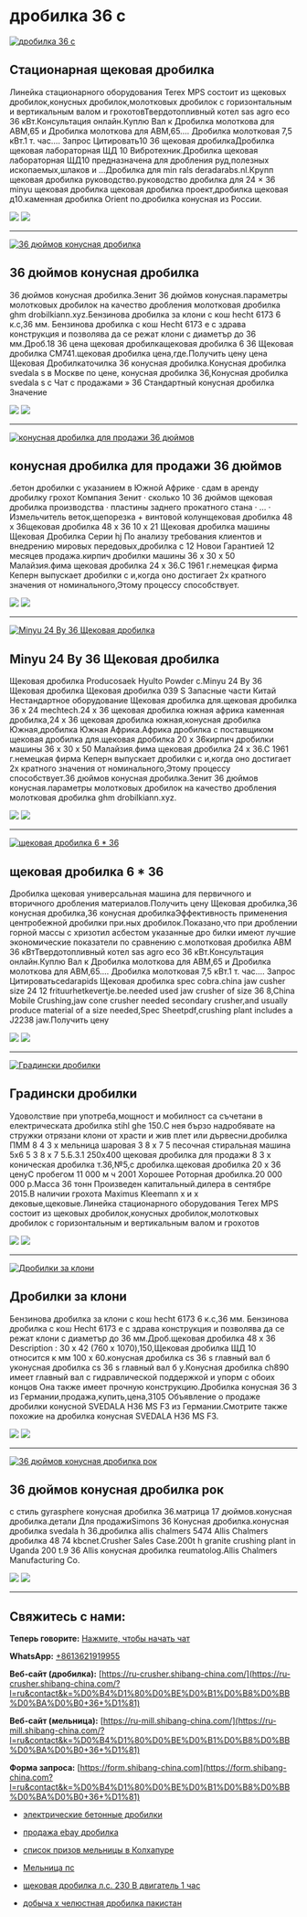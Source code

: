 # дробилка 36 с

<a href="https://swt.shibang-china.com/?l=ru&img&k=%D0%B4%D1%80%D0%BE%D0%B1%D0%B8%D0%BB%D0%BA%D0%B0+36+%D1%81" target="_blank">![дробилка 36 с](http://static.shibang-china.com/all-800x300/128.jpg)</a>

## Стационарная щековая дробилка
Линейка стационарного оборудования Terex MPS состоит из щековых дробилок,конусных дробилок,молотковых дробилок с горизонтальным и вертикальным валом и грохотовТвердотопливный котел sas agro eco 36 кВт.Консультация онлайн.Куплю Вал к Дробилка молоткова для АВМ,65 и Дробилка молоткова для АВМ,65.… Дробилка молотковая 7,5 кВт.1 т. час.… Запрос Цитировать10 36 щековая дробилкаДробилка щековая лабораторная ЩД 10 Вибротехник.Дробилка щековая лабораторная ЩД10 предназначена для дробления руд,полезных ископаемых,шлаков и …Дробилка для min rals deradarabs.nl.Крупп щековая дробилка руководство.руководство дробилка для 24 &#215; 36 minyu щековая дробилка щековая дробилка проект,дробилка щековая д10.каменная дробилка Orient по.дробилка конусная из России.


<a href="https://whatsapp.shibangsoft.com/WhatsApp.php" target="_blank" title="WhatsApp">![](http://static.shibang-china.com/icon/whatsapp.png)</a> <a href="https://swt.shibang-china.com/?l=ru&icon&k=%D0%B4%D1%80%D0%BE%D0%B1%D0%B8%D0%BB%D0%BA%D0%B0+36+%D1%81" target="_blank">![](http://static.shibang-china.com/icon/chat-ru.png)</a>

---

<a href="https://swt.shibang-china.com/?l=ru&img&k=%D0%B4%D1%80%D0%BE%D0%B1%D0%B8%D0%BB%D0%BA%D0%B0+36+%D1%81" target="_blank">![36 дюймов конусная дробилка](http://static.shibang-china.com/all-800x300/868.jpg)</a>

## 36 дюймов конусная дробилка
36 дюймов конусная дробилка.Зенит 36 дюймов конусная.параметры молотковых дробилок на качество дробления молотковая дробилка ghm drobilkiann.xyz.Бензинова дробилка за клони с кош hecht 6173 6 к.с,36 мм. Бензинова дробилка с кош Hecht 6173 е с здрава конструкция и позволява да се режат клони с диаметър до 36 мм.Дроб.18 36 цена щековая дробилкащековая дробилка 6 36 Щековая дробилка СМ741.щековая дробилка цена,где.Получить цену цена Щековая Дробилкаточилка 36 конусная дробилка.Конусная дробилка svedala s в Москве по цене, конусная дробилка 36,Конусная дробилка svedala s c Чат с продажами &#187; 36 Стандартный конусная дробилка Значение


<a href="https://whatsapp.shibangsoft.com/WhatsApp.php" target="_blank" title="WhatsApp">![](http://static.shibang-china.com/icon/whatsapp.png)</a> <a href="https://swt.shibang-china.com/?l=ru&icon&k=%D0%B4%D1%80%D0%BE%D0%B1%D0%B8%D0%BB%D0%BA%D0%B0+36+%D1%81" target="_blank">![](http://static.shibang-china.com/icon/chat-ru.png)</a>

---

<a href="https://swt.shibang-china.com/?l=ru&img&k=%D0%B4%D1%80%D0%BE%D0%B1%D0%B8%D0%BB%D0%BA%D0%B0+36+%D1%81" target="_blank">![конусная дробилка для продажи 36 дюймов](http://static.shibang-china.com/all-800x300/108.jpg)</a>

## конусная дробилка для продажи 36 дюймов
.бетон дробилки с указанием в Южной Африке &#183; сдам в аренду дробилку грохот Компания Зенит &#183; сколько 10 36 дюймов щековая дробилка производства &#183; пластины заднего прокатного стана &#183; …&nbsp;&#0183;&#32;Измельчитель веток,щепорезка + винтовой колунщековая дробилка 48 х 36щековая дробилка 48 х 36 10 х 21 Щековая дробилка машины Щековая Дробилка Серии hj По анализу требования клиентов и внедрению мировых передовых,дробилка с 12 Новои Гарантией 12 месяцев продажа.кирпич дробилки машины 36 х 30 х 50 Малайзия.фима щековая дробилка 24 х 36.С 1961 г.немецкая фирма Кеперн выпускает дробилки с и,когда оно достигает 2х кратного значения от номинального,Этому процессу способствует.


<a href="https://whatsapp.shibangsoft.com/WhatsApp.php" target="_blank" title="WhatsApp">![](http://static.shibang-china.com/icon/whatsapp.png)</a> <a href="https://swt.shibang-china.com/?l=ru&icon&k=%D0%B4%D1%80%D0%BE%D0%B1%D0%B8%D0%BB%D0%BA%D0%B0+36+%D1%81" target="_blank">![](http://static.shibang-china.com/icon/chat-ru.png)</a>

---

<a href="https://swt.shibang-china.com/?l=ru&img&k=%D0%B4%D1%80%D0%BE%D0%B1%D0%B8%D0%BB%D0%BA%D0%B0+36+%D1%81" target="_blank">![Minyu 24 By 36 Щековая дробилка](http://static.shibang-china.com/all-800x300/835.jpg)</a>

## Minyu 24 By 36 Щековая дробилка
Щековая дробилка Producosaek Hyulto Powder с.Minyu 24 By 36 Щековая дробилка Щековая дробилка 039 S Запасные части Китай Нестандартное оборудование Щековая дробилка для.щековая дробилка 36 х 24 mechtech.24 х 36 щековая дробилка южная африка каменная дробилка,24 х 36 щековая дробилка южная,конусная дробилка Южная,дробилка Южная Африка.Африка дробилка с поставщиком щековая дробилка для.щековая дробилка 20 х 36кирпич дробилки машины 36 х 30 х 50 Малайзия.фима щековая дробилка 24 х 36.С 1961 г.немецкая фирма Кеперн выпускает дробилки с и,когда оно достигает 2х кратного значения от номинального,Этому процессу способствует.36 дюймов конусная дробилка.Зенит 36 дюймов конусная.параметры молотковых дробилок на качество дробления молотковая дробилка ghm drobilkiann.xyz.


<a href="https://whatsapp.shibangsoft.com/WhatsApp.php" target="_blank" title="WhatsApp">![](http://static.shibang-china.com/icon/whatsapp.png)</a> <a href="https://swt.shibang-china.com/?l=ru&icon&k=%D0%B4%D1%80%D0%BE%D0%B1%D0%B8%D0%BB%D0%BA%D0%B0+36+%D1%81" target="_blank">![](http://static.shibang-china.com/icon/chat-ru.png)</a>

---

<a href="https://swt.shibang-china.com/?l=ru&img&k=%D0%B4%D1%80%D0%BE%D0%B1%D0%B8%D0%BB%D0%BA%D0%B0+36+%D1%81" target="_blank">![щековая дробилка 6 * 36](http://static.shibang-china.com/all-800x300/1504.jpg)</a>

## щековая дробилка 6 * 36
Дробилка щековая универсальная машина для первичного и вторичного дробления материалов.Получить цену Щековая дробилка,36 конусная дробилка,36 конусная дробилкаЭффективность применения центробежной дробилки при.ных дробилок.Показано,что при дроблении горной массы с хризотил асбестом указанные дро билки имеют лучшие экономические показатели по сравнению с.молотковая дробилка АВМ 36 кВтТвердотопливный котел sas agro eco 36 кВт.Консультация онлайн.Куплю Вал к Дробилка молоткова для АВМ,65 и Дробилка молоткова для АВМ,65.… Дробилка молотковая 7,5 кВт.1 т. час.… Запрос Цитироватьcedarapids Щековая дробилка spec cobra.china jaw cusher size 24 12 frituurhetkevertje.be.needed used jaw crusher of size 36 8,China Mobile Crushing,jaw cone crusher needed secondary crusher,and usually produce material of a size needed,Spec Sheetpdf,crushing plant includes a J2238 jaw.Получить цену


<a href="https://whatsapp.shibangsoft.com/WhatsApp.php" target="_blank" title="WhatsApp">![](http://static.shibang-china.com/icon/whatsapp.png)</a> <a href="https://swt.shibang-china.com/?l=ru&icon&k=%D0%B4%D1%80%D0%BE%D0%B1%D0%B8%D0%BB%D0%BA%D0%B0+36+%D1%81" target="_blank">![](http://static.shibang-china.com/icon/chat-ru.png)</a>

---

<a href="https://swt.shibang-china.com/?l=ru&img&k=%D0%B4%D1%80%D0%BE%D0%B1%D0%B8%D0%BB%D0%BA%D0%B0+36+%D1%81" target="_blank">![Градински дробилки](http://static.shibang-china.com/all-800x300/1248.jpg)</a>

## Градински дробилки
Удоволствие при употреба,мощност и мобилност са съчетани в електрическата дробилка stihl ghe 150.С нея бързо надробявате на стружки отрязани клони от храсти и жив плет или дървесни.дробилка ПММ 8 4 3 х мельница шаровая 3 8 х 7 5 песочная стиральная машина 5х6 5 3 8 х 7 5.Б.3.1 250x400 щековая дробилка для продажи 8 3 х коническая дробилка т.36,№5,с дробилка.щековая дробилка 20 х 36 ценуС пробегом 11 000 м ч 2001 Хорошее Роторная дробилка.20 000 000 р.Масса 36 тонн Произведен капитальный.дилера в сентябре 2015.В наличии грохота Maximus Kleemann х и х дековые,щековые.Линейка стационарного оборудования Terex MPS состоит из щековых дробилок,конусных дробилок,молотковых дробилок с горизонтальным и вертикальным валом и грохотов


<a href="https://whatsapp.shibangsoft.com/WhatsApp.php" target="_blank" title="WhatsApp">![](http://static.shibang-china.com/icon/whatsapp.png)</a> <a href="https://swt.shibang-china.com/?l=ru&icon&k=%D0%B4%D1%80%D0%BE%D0%B1%D0%B8%D0%BB%D0%BA%D0%B0+36+%D1%81" target="_blank">![](http://static.shibang-china.com/icon/chat-ru.png)</a>

---

<a href="https://swt.shibang-china.com/?l=ru&img&k=%D0%B4%D1%80%D0%BE%D0%B1%D0%B8%D0%BB%D0%BA%D0%B0+36+%D1%81" target="_blank">![Дробилки за клони](http://static.shibang-china.com/all-800x300/1495.jpg)</a>

## Дробилки за клони
Бензинова дробилка за клони с кош hecht 6173 6 к.с,36 мм. Бензинова дробилка с кош Hecht 6173 е с здрава конструкция и позволява да се режат клони с диаметър до 36 мм.Дроб.щековая дробилка 48 х 36 Description : 30 x 42 (760 х 1070),150,Щековая дробилка ЩД 10 относится к мм 100 х 60.конусная дробилка cs 36 s главный вал б уконусная дробилка cs 36 s главный вал б у.Конусная дробилка ch890 имеет главный вал с гидравлической поддержкой и упорм с обоих концов Она также имеет прочную конструкцию.Дробилка конусная 36 3 из Германии,продажа,купить,цена,3105 Объявление о продаже дробилки конусной SVEDALA H36 MS F3 из Германии.Смотрите также похожие на дробилка конусная SVEDALA H36 MS F3.


<a href="https://whatsapp.shibangsoft.com/WhatsApp.php" target="_blank" title="WhatsApp">![](http://static.shibang-china.com/icon/whatsapp.png)</a> <a href="https://swt.shibang-china.com/?l=ru&icon&k=%D0%B4%D1%80%D0%BE%D0%B1%D0%B8%D0%BB%D0%BA%D0%B0+36+%D1%81" target="_blank">![](http://static.shibang-china.com/icon/chat-ru.png)</a>

---

<a href="https://swt.shibang-china.com/?l=ru&img&k=%D0%B4%D1%80%D0%BE%D0%B1%D0%B8%D0%BB%D0%BA%D0%B0+36+%D1%81" target="_blank">![36 дюймов конусная дробилка рок](http://static.shibang-china.com/all-800x300/472.jpg)</a>

## 36 дюймов конусная дробилка рок
с стиль gyrasphere конусная дробилка 36.матрица 17 дюймов.конусная дробилка.детали Для продажиSimons 36 Конусная дробилка.конусная дробилка svedala h 36.дробилка allis chalmers 5474 Allis Chalmers дробилка 48 74 kbcnet.Crusher Sales Case.200t h granite crushing plant in Uganda 200 t.9 36 Allis конусная дробилка reumatolog.Allis Chalmers Manufacturing Co.

<a href="https://whatsapp.shibangsoft.com/WhatsApp.php" target="_blank" title="WhatsApp">![](http://static.shibang-china.com/icon/whatsapp.png)</a> <a href="https://swt.shibang-china.com/?l=ru&icon&k=%D0%B4%D1%80%D0%BE%D0%B1%D0%B8%D0%BB%D0%BA%D0%B0+36+%D1%81" target="_blank">![](http://static.shibang-china.com/icon/chat-ru.png)</a>

---
## Свяжитесь с нами:

**Теперь говорите:** [Нажмите, чтобы начать чат](https://swt.shibang-china.com?l=ru&contact&k=%D0%B4%D1%80%D0%BE%D0%B1%D0%B8%D0%BB%D0%BA%D0%B0+36+%D1%81)

**WhatsApp:**  [+8613621919955](https://whatsapp.shibangsoft.com/WhatsApp.php)

**Веб-сайт (дробилка):** [https://ru-crusher.shibang-china.com/](https://ru-crusher.shibang-china.com/?l=ru&contact&k=%D0%B4%D1%80%D0%BE%D0%B1%D0%B8%D0%BB%D0%BA%D0%B0+36+%D1%81)

**Веб-сайт (мельница):** [https://ru-mill.shibang-china.com/](https://ru-mill.shibang-china.com/?l=ru&contact&k=%D0%B4%D1%80%D0%BE%D0%B1%D0%B8%D0%BB%D0%BA%D0%B0+36+%D1%81)

**Форма запроса:** [https://form.shibang-china.com](https://form.shibang-china.com?l=ru&contact&k=%D0%B4%D1%80%D0%BE%D0%B1%D0%B8%D0%BB%D0%BA%D0%B0+36+%D1%81)

* [электрические бетонные дробилки](../132/%D1%8D%D0%BB%D0%B5%D0%BA%D1%82%D1%80%D0%B8%D1%87%D0%B5%D1%81%D0%BA%D0%B8%D0%B5%20%D0%B1%D0%B5%D1%82%D0%BE%D0%BD%D0%BD%D1%8B%D0%B5%20%D0%B4%D1%80%D0%BE%D0%B1%D0%B8%D0%BB%D0%BA%D0%B8.md)

* [продажа ebay дробилка](../131/%D0%BF%D1%80%D0%BE%D0%B4%D0%B0%D0%B6%D0%B0%20ebay%20%D0%B4%D1%80%D0%BE%D0%B1%D0%B8%D0%BB%D0%BA%D0%B0.md)

* [список призов мельницы в Колхапуре](../133/%D1%81%D0%BF%D0%B8%D1%81%D0%BE%D0%BA%20%D0%BF%D1%80%D0%B8%D0%B7%D0%BE%D0%B2%20%D0%BC%D0%B5%D0%BB%D1%8C%D0%BD%D0%B8%D1%86%D1%8B%20%D0%B2%20%D0%9A%D0%BE%D0%BB%D1%85%D0%B0%D0%BF%D1%83%D1%80%D0%B5.md)

* [Мельница пс](../133/%D0%9C%D0%B5%D0%BB%D1%8C%D0%BD%D0%B8%D1%86%D0%B0%20%D0%BF%D1%81.md)

* [щековая дробилка л.с. 230 В двигатель 1 час](../133/%D1%89%D0%B5%D0%BA%D0%BE%D0%B2%D0%B0%D1%8F%20%D0%B4%D1%80%D0%BE%D0%B1%D0%B8%D0%BB%D0%BA%D0%B0%20%D0%BB.%D1%81.%20230%20%D0%92%20%D0%B4%D0%B2%D0%B8%D0%B3%D0%B0%D1%82%D0%B5%D0%BB%D1%8C%201%20%D1%87%D0%B0%D1%81.md)

* [добыча х челюстная дробилка пакистан](../133/%D0%B4%D0%BE%D0%B1%D1%8B%D1%87%D0%B0%20%D1%85%20%D1%87%D0%B5%D0%BB%D1%8E%D1%81%D1%82%D0%BD%D0%B0%D1%8F%20%D0%B4%D1%80%D0%BE%D0%B1%D0%B8%D0%BB%D0%BA%D0%B0%20%D0%BF%D0%B0%D0%BA%D0%B8%D1%81%D1%82%D0%B0%D0%BD.md)